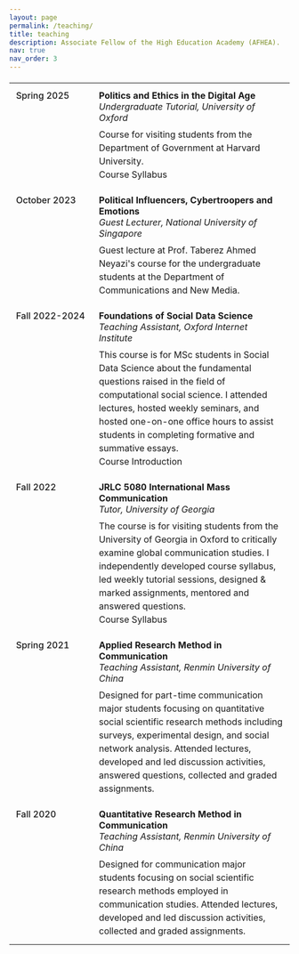 ```yaml
---
layout: page
permalink: /teaching/
title: teaching
description: Associate Fellow of the High Education Academy (AFHEA).
nav: true
nav_order: 3
---
```



<html>
<head>
    <style>
        .teaching-table {
            width: 100%;
            border-collapse: collapse;
            margin: 20px 0;
        }
        .teaching-table td {
            padding: 12px;
            vertical-align: top;
        }
        .teaching-table td:first-child {
            width: 125px;
            font-weight: 500;
        }
        .course-title {
            font-weight: bold;
        }
        .institution {
            font-style: italic;
            margin-bottom: 8px;
        }
        .description {
            margin-top: 8px;
            line-height: 1.5;
        }
        a {
            text-decoration: none;
        }
        a:hover {
            text-decoration: underline;
        }
    </style>
</head>
<body>
    <table class="teaching-table">
    <tr>
        <td>Spring 2025</td>
        <td>
            <div class="course-title">Politics and Ethics in the Digital Age</div>
            <div class="institution">Undergraduate Tutorial, University of Oxford</div>
            <div class="description">Course for visiting students from the Department of Government at Harvard University.
            <br>
            <a href="../assets/pdf/Politics_and_Ethics_in_the_Digital_Age_TT25.pdf">Course Syllabus</a>
            </div>
            </td>
            </tr>
        <tr>
            <td>October 2023</td>
            <td>
                <div class="course-title">Political Influencers, Cybertroopers and Emotions</div>
                <div class="institution">Guest Lecturer, National University of Singapore</div>
                <div class="description">Guest lecture at Prof. Taberez Ahmed Neyazi's course for the undergraduate students at the Department of Communications and New Media.</div>
            </td>
        </tr>
        <tr>
            <td>Fall 2022-2024</td>
            <td>
                <div class="course-title">Foundations of Social Data Science</div>
                <div class="institution">Teaching Assistant, Oxford Internet Institute</div>
                <div class="description">
                    This course is for MSc students in Social Data Science about the fundamental questions raised in the field of computational social science. I attended lectures, hosted weekly seminars, and hosted one-on-one office hours to assist students in completing formative and summative essays.
                    <br>
                    <a href="https://www.oii.ox.ac.uk/study/courses/foundations-of-social-data-science/">Course Introduction</a>
                </div>
            </td>
        </tr>
        <tr>
            <td>Fall 2022</td>
            <td>
                <div class="course-title">JRLC 5080 International Mass Communication</div>
                <div class="institution">Tutor, University of Georgia</div>
                <div class="description">
                    The course is for visiting students from the University of Georgia in Oxford to critically examine global communication studies. I independently developed course syllabus, led weekly tutorial sessions, designed & marked assignments, mentored and answered questions.
                    <br>
                    <a href="../assets/pdf/JRLC5080_Global_Mass_Communication.pdf">Course Syllabus</a>
                </div>
            </td>
        </tr>
        <tr>
            <td>Spring 2021</td>
            <td>
                <div class="course-title">Applied Research Method in Communication</div>
                <div class="institution">Teaching Assistant, Renmin University of China</div>
                <div class="description">Designed for part-time communication major students focusing on quantitative social scientific research methods including surveys, experimental design, and social network analysis. Attended lectures, developed and led discussion activities, answered questions, collected and graded assignments.</div>
            </td>
        </tr>
        <tr>
            <td>Fall 2020</td>
            <td>
                <div class="course-title">Quantitative Research Method in Communication</div>
                <div class="institution">Teaching Assistant, Renmin University of China</div>
                <div class="description">Designed for communication major students focusing on social scientific research methods employed in communication studies. Attended lectures, developed and led discussion activities, collected and graded assignments.</div>
            </td>
        </tr>
    </table>
</body>
</html>
